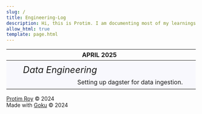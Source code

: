 ```yaml
---
slug: /
title: Engineering-Log
description: Hi, this is Protim. I am documenting most of my learnings in the fields of engineering, design, and programming/software dev related content, ..etc, here.
allow_html: true
template: page.html
---
```


<style>
  .date {
    font-family: 'Inter';
    margin-left: -8.5px;
  }

  .postcontainer {
    background-color: rgba(230, 230, 250, 0.25);
    height: 75px;
    display: flex;
    align-items: center;
    justify-content: center;
    
    width: 100%;
    position: relative;
    padding-left: 10px;
    box-sizing: border-box;
  }
  .postcontainer:hover {
    border-left: 2px solid black;
  }
  .firstpost {
    display: flex;
    align-items: center;
    justify-content: center;
    text-decoration: none;
  }
  .post_title {
    font-family: 'Inter';
    font-size: 24px;
    font-style: italic;
    margin-top: -5%;
    margin-right: -11%;
  }
  .post_text {
    font-family: 'Inter';
  }
</style>

<table class="table">
  <thead>
    <tr>
      <th><div class="date">APRIL 2025</div></th>
    </tr>
  </thead>
  <tbody>
    <tr class="postcontainer">
      <td>
        <a href="https://github.com/protimroy/basis" class="firstpost">
          <span class="post_title">Data Engineering</span>
          <span class="post_text"><br><br>Setting up dagster for data ingestion.</span>
        </a>
      </td>
    </tr>
  </tbody>
</table>

<a href="https://protimroy.com">Protim Roy</a> &copy; 2024<br>
Made with <a href="https://github.com/sea-grass/goku">Goku</a> &copy; 2024